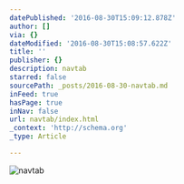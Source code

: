 ```yaml
---
datePublished: '2016-08-30T15:09:12.878Z'
author: []
via: {}
dateModified: '2016-08-30T15:08:57.622Z'
title: ''
publisher: {}
description: navtab
starred: false
sourcePath: _posts/2016-08-30-navtab.md
inFeed: true
hasPage: true
inNav: false
url: navtab/index.html
_context: 'http://schema.org'
_type: Article

---
```

![navtab](https://the-grid-user-content.s3-us-west-2.amazonaws.com/85d8351d-2b5f-4408-a2fe-edc55714e960.png)